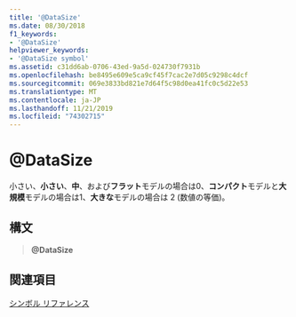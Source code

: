 ```yaml
---
title: '@DataSize'
ms.date: 08/30/2018
f1_keywords:
- '@DataSize'
helpviewer_keywords:
- '@DataSize symbol'
ms.assetid: c31dd6ab-0706-43ed-9a5d-024730f7931b
ms.openlocfilehash: be8495e609e5ca9cf45f7cac2e7d05c9298c4dcf
ms.sourcegitcommit: 069e3833bd821e7d64f5c98d0ea41fc0c5d22e53
ms.translationtype: MT
ms.contentlocale: ja-JP
ms.lasthandoff: 11/21/2019
ms.locfileid: "74302715"
---
```

# <a name="datasize"></a>\@DataSize

小さい、**小さい**、**中**、および**フラット**モデルの場合は0、**コンパクト**モデルと**大規模**モデルの場合は1、**大きな**モデルの場合は 2 (数値の等価)。

## <a name="syntax"></a>構文

> **\@DataSize**

## <a name="see-also"></a>関連項目

[シンボル リファレンス](../../assembler/masm/symbols-reference.md)
